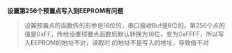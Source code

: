 **设置第256个预置点写入到EEPROM有问题**
> 设置预置点的函数传的形参是16位的，串口接收Buf是8位的，第256个点的值是0xFF，传给设置预置点函数后默认转换为16位，变为0xFFFF，所以写入EEPROM的地址不对，读取时
的地址不是写入的地址，导致值不对

